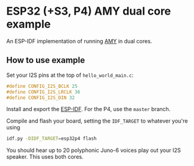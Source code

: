 # ESP32 (+S3, P4) AMY dual core example

An ESP-IDF implementation of running [AMY](https://github.com/shorepine/AMY) in dual cores.

## How to use example

Set your I2S pins at the top of `hello_world_main.c`:

```c
#define CONFIG_I2S_BCLK 25
#define CONFIG_I2S_LRCLK 36
#define CONFIG_I2S_DIN 32
```

Install and export the [ESP-IDF](https://github.com/espressif/esp-idf). For the P4, use the `master` branch.

Compile and flash your board, setting the `IDF_TARGET` to whatever you're using 
```bash
idf.py -DIDF_TARGET=esp32p4 flash
```

You should hear up to 20 polyphonic Juno-6 voices play out your I2S speaker. This uses both cores.




